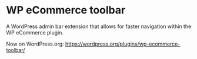 # WP eCommerce toolbar

A WordPress admin bar extension that allows for faster navigation within the WP eCommerce plugin.

Now on WordPress.org: https://wordpress.org/plugins/wp-ecommerce-toolbar/



